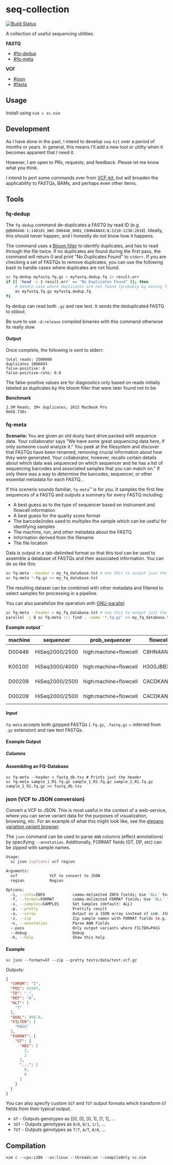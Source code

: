 # seq-collection

[![Build Status](https://travis-ci.org/danielecook/seq-collection.svg?branch=development)](https://travis-ci.org/danielecook/seq-collection)

A collection of useful sequencing utilities.

__FASTQ__
* [#fq-dedup](fq-dedup)
* [#fq-meta](fq-meta)

__VCF__
* [#json](json)
* [#fasta](fasta)



## Usage

Install using `nim c sc.nim`

## Development

As I have done in the past, I intend to develop `seq-kit` over a period of months or years. In general, this means I'll add a new tool or utility when it becomes apparent that I need it.

However, I am open to PRs, requests, and feedback. Please let me know what you think.

I intend to port some commands over from [VCF-kit](https://github.com/AndersenLab/VCF-kit), but will broaden the applicability to FASTQs, BAMs, and perhaps even other items.
 
## Tools

### fq-dedup

The `fq-dedup` command de-duplicates a FASTQ by read ID (e.g. `@@D00446:1:140101_HWI-D00446_0001_C8HN4ANXX:8:2210:1238:2018`). Ideally, this should never happen, and I honestly do not know how it happens.

The command uses a [Bloom filter](https://en.wikipedia.org/wiki/Bloom_filter) to identify duplicates, and has to read through the file twice. If no duplicates are found during the first pass, the command will return 0 and print "No Duplicates Found" to `stderr`. If you are
checking a set of FASTQs to remove duplicates, you can use the following bash to handle cases where duplicates are
not found.

```bash
sc fq-dedup myfastq.fq.gz > myfastq.dedup.fq 2> result.err
if [[ `head -n 1 result.err` == "No Duplicates Found" ]]; then
    # Handle case where duplicates are not found (probably by moving file)
    mv myfastq.fq.gz myfastq.dedup.fq
fi
```

fq-dedup can read both `.gz` and raw text. It sends the deduplicated FASTQ to stdout.

Be sure to use `-d:release` compiled binaries with this command otherwise its really slow.

#### Output

Once complete, the following is sent to stderr:

```
total_reads: 2500000
duplicates 1086043
false-positive: 0
false-positive-rate: 0.0
```

The false-positive values are for diagnostics only based on reads initially labeled as duplicates by the bloom filter that were later found not to be.

__Benchmark__

```
2.5M Reads; 1M+ duplicates; 2015 MacBook Pro
0m58.738s
```

### fq-meta

__Scenario:__ You are given an old dusty hard drive packed with sequence data. Your collaborator says "We have some great sequencing data here, if only someone could analyze it." You peek at the filesystem and discover that FASTQs have been renamed, removing crucial information about how they were generated. Your collaborator, however, recalls certain details about which data was sequenced on which sequencer and he has a list of sequencing barcodes and associated samples that you can match on." If only there was a way to determine the barcodes, sequencer, or other essential metadata for each FASTQ...

If this scenerio sounds familiar, `fq-meta`™ is for you. It samples the first few sequences of a FASTQ and outputs a summary for every FASTQ including:

* A best guess as to the type of sequencer based on instrument and flowcell information
* A best guess for the quality score format
* The barcode/index used to multiplex the sample which can be useful for identifying samples
* The machine, run, and other metadata about the FASTQ
* Information derived from the filename
* The file location

Data is output in a tab-delimited format so that this tool can be used to assemble a database of FASTQs and their associated information. You can do so like this:

```bash
sc fq-meta --header > my_fq_database.txt # Use this to output just the variable names
sc fq-meta *.fq.gz >> my_fq_database.txt
```

The resulting dataset can be combined with other metadata and filtered to select samples for processing in a pipeline.

You can also parallelize the operation with [GNU-parallel](https://www.gnu.org/software/parallel/).

```bash
sc fq-meta --header > my_fq_database.txt # Use this to output just the variable names
parallel -j 8 sc fq-meta ::: find . -name '*.fq.gz' >> my_fq_database.txt
```

__Example output__``

| machine | sequencer      | prob_sequencer        | flowcell  | flowcell_description              | run | lane | sequence_id | index1   | index2 | qual_format          | qual_phred | qual_multiple | min_qual | max_qual | n_lines | basename              | absolute_path |
|---------|----------------|-----------------------|-----------|-----------------------------------|-----|------|-------------|----------|--------|----------------------|------------|---------------|----------|----------|---------|-----------------------|---------------|
| D00446  | HiSeq2000/2500 | high:machine+flowcell | C8HN4ANXX | High Output (8-lane) v4 flow cell | 1   | 8    |             | GCTCGGTA |        | Sanger;Illumina 1.8+ | Phred+33   | TRUE          | 14       | 14       | 1       | illumina_2000_2500.fq | …             |
| K00100  | HiSeq3000/4000 | high:machine+flowcell | H300JBBXX | (8-lane) v1 flow cell             | 33  | 6    |             | GCCAAT   |        | Sanger;Illumina 1.8+ | Phred+33   | TRUE          | 14       | 14       | 1       | illumina_3000_4000.fq | …             |
| D00209  | HiSeq2000/2500 | high:machine+flowcell | CACDKANXX | High Output (8-lane) v4 flow cell | 258 | 6    |             | CGCAGTT  |        | Sanger;Illumina 1.8+ | Phred+33   | TRUE          | 0        | 37       | 1       | illumina_6.fq         | …             |
| D00209  | HiSeq2000/2500 | high:machine+flowcell | CACDKANXX | High Output (8-lane) v4 flow cell | 258 | 6    |             | GAGCAAG  |        | Sanger;Illumina 1.8+ | Phred+33   | TRUE          | 0        | 37       | 1       | illumina_7.fq         | …             |

#### Input

`fq-meta` accepts both gzipped FASTQs (`.fq.gz`, `.fastq.gz` ~ inferred from `.gz` extension) and raw text FASTQs.

#### Example Output

##### Columns


#### Assembling an FQ-Database

```
sc fq-meta --header > fastq_db.tsv # Prints just the header
sc fq-meta sample_1_R1.fq.gz sample_1_R2.fq.gz sample_2_R1.fq.gz sample_2_R2.fq.gz >> fastq_db.tsv
```

### json (VCF to JSON conversion)

Convert a VCF to JSON. This is most useful in the context of a web-service, where you can serve variant data for the purposes of visualization, browsing, etc. For an example of what this might look like, see the [elegans variation variant browser](https://elegansvariation.org/data/browser/).

The `json` command can be used to parse `ANN` columns (effect annotations) by specifying `--annotation`. Additionally, FORMAT fields (GT, DP, etc) can be zipped with sample names.

```bash
Usage:
  sc json [options] vcf region

Arguments:
  vcf              VCF to convert to JSON
  region           Region

Options:
  -i, --info=INFO            comma-delimited INFO fields; Use 'ALL' for everything
  -f, --format=FORMAT        comma-delimited FORMAT fields; Use 'ALL' for everything
  -s, --samples=SAMPLES      Set Samples (default: ALL)
  -p, --pretty               Prettify result
  -a, --array                Output as a JSON array instead of ind. JSON lines
  -z, --zip                  Zip sample names with FORMAT fields (e.g. {'sample1': 25, 'sample2': 34})
  -n, --annotation           Parse ANN Fields
  --pass                     Only output variants where FILTER=PASS
  --debug                    Debug
  -h, --help                 Show this help
```

#### Example

```
sc json --format=GT --zip --pretty tests/data/test.vcf.gz
```

Outputs:

```json
{
  "CHROM": "I",
  "POS": 41947,
  "ID": ".",
  "REF": "A",
  "ALT": [
    "T"
  ],
  "QUAL": 999.0,
  "FILTER": [
    "PASS"
  ],
  "FORMAT": {
    "GT": {
      "AB1": [
        2,
        2
      ],
      "...": [
        0,
        0
      ]
    }
  }
}
```

You can also specify custom `SGT` and `TGT` output formats which transform `GT` fields from their
typical output.

* `GT` - Outputs genotypes as [[0, 0], [0, 1], [1, 1], ...
* `SGT` - Outputs genotypes as `0/0`, `0/1`, `1/1`, ...
* `TGT` - Outputs genotypes as `T/T`, `A/T`, `A/A`, ...

## Compilation

```
nim c --cpu:i386 --os:linux --threads:on --compileOnly sc.nim
```
